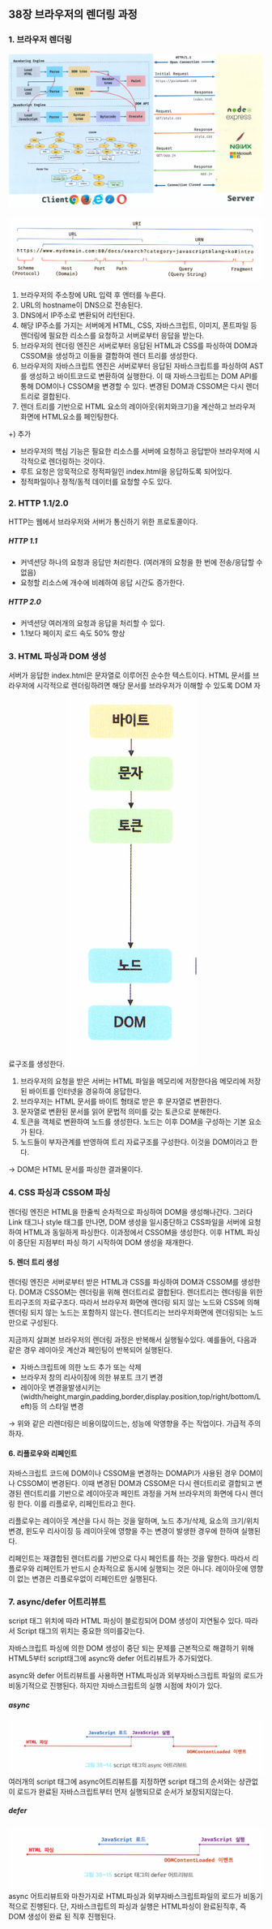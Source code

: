 ## 38장 브라우저의 렌더링 과정

### 1. 브라우저 렌더링

![alt text](image.png)

![alt text](image-1.png)

1. 브라우저의 주소창에 URL 입력 후 엔터를 누른다.
2. URL의 hostname이 DNS으로 전송된다.
3. DNS에서 IP주소로 변환되어 리턴된다.
4. 해당 IP주소를 가지는 서버에게 HTML, CSS, 자바스크립트, 이미지, 폰트파일 등 렌더링에 필요한 리소스를 요청하고 서버로부터 응답을 받는다.
5. 브라우저의 렌더링 엔진은 서버로부터 응답된 HTML과 CSS를 파싱하여 DOM과 CSSOM을 생성하고 이들을 결합하여 렌더 트리를 생성한다.
6. 브라우저의 자바스크립트 엔진은 서버로부터 응답된 자바스크립트를 파싱하여 AST를 생성하고 바이트코드로 변환하여 실행한다. 이 때 자바스크립트는 DOM API를 통해 DOM이나 CSSOM을 변경할 수 있다. 변경된 DOM과 CSSOM은 다시 렌더 트리로 결합된다.
7. 렌더 트리를 기반으로 HTML 요소의 레이아웃(위치와크기)을 계산하고 브라우저 화면에 HTML요소를 페인팅한다.

+) 추가

- 브라우저의 핵심 기능은 필요한 리소스를 서버에 요청하고 응답받아 브라우저에 시각적으로 렌더링하는 것이다.
- 루트 요청은 암묵적으로 정적파일인 index.html을 응답하도록 되어있다.
- 정적파일이나 정적/동적 데이터를 요청할 수도 있다.

### 2. HTTP 1.1/2.0

HTTP는 웹에서 브라우저와 서버가 통신하기 위한 프로토콜이다.

##### HTTP 1.1

- 커넥션당 하나의 요청과 응답만 처리한다. (여러개의 요청을 한 번에 전송/응답할 수 없음)
- 요청할 리소스에 개수에 비례하여 응답 시간도 증가한다.

##### HTTP 2.0

- 커넥션당 여러개의 요청과 응답을 처리할 수 있다.
- 1.1보다 페이지 로드 속도 50% 향상

### 3. HTML 파싱과 DOM 생성

서버가 응답한 index.html은 문자열로 이루어진 순수한 텍스트이다.
HTML 문서를 브라우저에 시각적으로 렌더링하려면 해당 문서를 브라우저가 이해할 수 있도록 DOM 자료구조를 생성한다.
![alt text](image-2.png)

1. 브라우저의 요청을 받은 서버는 HTML 파일을 메모리에 저장한다음 메모리에 저장된 바이트를 인터넷을 경유하여 응답한다.
2. 브라우저는 HTML 문서를 바이트 형태로 받은 후 문자열로 변환한다.
3. 문자열로 변환된 문서를 읽어 문법적 의미를 갖는 토큰으로 분해한다.
4. 토큰을 객체로 변환하여 노드를 생성한다. 노드는 이후 DOM을 구성하는 기본 요소가 된다.
5. 노드들이 부자관계를 반영하여 트리 자료구조를 구성한다. 이것을 DOM이라고 한다.

→ DOM은 HTML 문서를 파싱한 결과물이다.

### 4. CSS 파싱과 CSSOM 파싱

렌더링 엔진은 HTML을 한줄씩 순차적으로 파싱하여 DOM을 생성해나간다.
그러다 Link 태그나 style 태그를 만나면, DOM 생성을 일시중단하고 CSS파일을 서버에 요청하여 HTML과 동일하게 파싱한다.
이과정에서 CSSOM을 생성한다.
이후 HTML 파싱이 중단된 지점부터 파싱 하기 시작하여 DOM 생성을 재개한다.

#### 5. 렌더 트리 생성

렌더링 엔진은 서버로부터 받은 HTML과 CSS를 파싱하여 DOM과 CSSOM를 생성한다.
DOM과 CSSOM는 렌더링을 위해 렌더트리로 결합된다.
렌더트리는 렌더링을 위한 트리구조의 자료구조다.
따라서 브라우저 화면에 렌더링 되지 않는 노드와 CSS에 의해 렌더링 되지 않는 노드는 포함하지 않는다.
렌더트리는 브라우저화면에 렌더링되는 노드만으로 구성된다.

지금까지 살펴본 브라우저의 렌더링 과정은 반복해서 실행될수있다.
예를들어, 다음과 같은 경우 레이아웃 계산과 페인팅이 반복되어 실행된다.

- 자바스크립트에 의한 노드 추가 또는 삭제
- 브라우저 창의 리사이징에 의한 뷰포트 크기 변경
- 레이아웃 변경을발생시키는 (width/height,margin,padding,border,display.position,top/right/bottom/Left)등 의 스타일 변경

→ 위와 같은 리렌더링은 비용이많이드는, 성능에 악영향을 주는 작업이다. 가급적 주의하자.

#### 6. 리플로우와 리페인트

자바스크립트 코드에 DOM이나 CSSOM을 변경하는 DOMAPI가 사용된 경우 DOM이나 CSSOM이 변경된다.
이때 변경된 DOM과 CSSOM은 다시 렌더트리로 결합되고 변경된 렌더트리를 기반으로 레이아웃과 페인트 과정을 거쳐 브라우저의 화면에 다시 렌더링 한다. 이를 리플로우, 리페인트라고 한다.

리플로우는 레이아웃 계산을 다시 하는 것을 말하며, 노드 추가/삭제, 요소의 크기/위치 변경, 윈도우 리사이징 등 레이아웃에 영향을 주는 변경이 발생한 경우에 한하여 실행된다.

리페인트는 재결합된 렌더트리를 기반으로 다시 페인트를 하는 것을 말한다.
따라서 리플로우와 리페인트가 반드시 순차적으로 동시에 실행되는 것은 아니다.
레이아웃에 영향이 없는 변경은 리플로우없이 리페인트만 실행된다.

### 7. async/defer 어트리뷰트

script 태그 위치에 따라 HTML 파싱이 블로킹되어 DOM 생성이 지연될수 있다.
따라서 Script 태그의 위치는 중요한 의미를갖는다.

자바스크립트 파싱에 의한 DOM 생성이 중단 되는 문제를 근본적으로 해결하기 위해 HTML5부터 script태그에 async와 defer 어트리뷰트가 추가되었다.

async와 defer 어트리뷰트를 사용하면 HTML파싱과 외부자바스크립트 파일의 로드가 비동기적으로 진행된다.
하지만 자바스크립트의 실행 시점에 차이가 있다.

##### async

![alt text](image-3.png)
여러개의 script 태그에 async어트리뷰트를 지정하면 script 태그의 순서와는 상관없이 로드가 완료된
자바스크립트부터 먼저 실행되므로 순서가 보장되지않는다.

##### defer

![alt text](image-4.png)
async 어트리뷰트와 마찬가지로 HTML파싱과 외부자바스크립트파일의 로드가 비동기적으로 진행된다.
단, 자바스크립트의 파싱과 실행은 HTML파싱이 완료된직후, 즉 DOM 생성이 완료 된 직후 진행된다.
